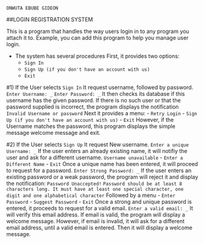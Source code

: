 ```
ONWUTA EBUBE GIDEON
```
##LOGIN REGISTRATION SYSTEM

This is a program that handles the way users login in to any program you attach
it to. Example, you can add this program to help you manage user login.

* The system has several procedures
First, it provides two options:
	- `Sign In`
	- `Sign Up (if you don't have an account with us)`
	- `Exit`

#1) If the User selects `Sign In`
It request username, followed by password.
	`Enter Username: _`
	`Enter Password: _`
It then checks its database if this username has the given password.
If there is no such user or that the password supplied is incorrect,
the program displays the notification
	`Invalid Username or password`
Next it provides a menu:
	- `Retry Login`
	- `Sign Up (if you don't have an account with us)`
	- `Exit`
However, if the Username matches the password, this program displays the
simple message welcome message and exit.

#2) If the User selects `Sign Up`
It request New username.
	`Enter a unique Username: _`
If the user enters an already existing name, it will notifiy the user and
ask for a different username.
	`Username unavailable`
	- `Enter a Different Name`
	- `Exit`
Once a unique name has been entered, it will proceed to request for a password.
	`Enter Strong Password: _`
If the user enters an existing password or a weak password, the program will
reject it and display the notification:
	`Password Unaccepted!`
	`Password should be at least 8 characters long. It must have at least
	one special character, one digit and one alphabetical character`
Followed by a menu
	- `Enter Password`
	- `Suggest Password`
	- `Exit`
Once a strong and unique password is entered, it proceeds to request for
a valid email.
	`Enter a valid email: _`
It will verify this email address. If email is valid, the program will
display a welcome message.
However, if email is invalid, it will ask for a different email address,
until a valid email is entered. Then it will display a welcome message.
